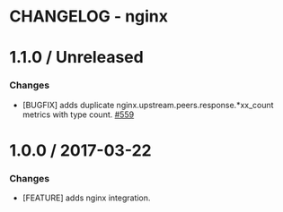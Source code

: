 # CHANGELOG - nginx

1.1.0 / Unreleased
==================

### Changes

* [BUGFIX] adds duplicate nginx.upstream.peers.response.*xx_count metrics with type count. [#559][]

1.0.0 / 2017-03-22
==================

### Changes

* [FEATURE] adds nginx integration.

<!--- The following link definition list is generated by PimpMyChangelog --->
[#559]: https://github.com/DataDog/integrations-core/issues/559
